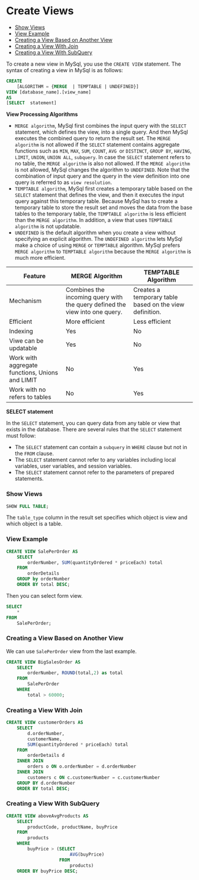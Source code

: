 # Create Views

* [Show Views](#show-views)
* [View Example](#view-example)
* [Creating a View Based on Another View](#creating-a-view-based-on-another-view)
* [Creating a View With Join](#creating-a-view-with-join)
* [Creating a View With SubQuery](#creating-a-view-with-subquery)

To create a new view in MySql, you use the `CREATE VIEW` statement. The syntax of creating a view in MySql is as follows:
```sql
CREATE
    [ALGORITHM = {MERGE  | TEMPTABLE | UNDEFINED}]
VIEW [database_name].[view_name]
AS
[SELECT  statement]
```

**View Processing Algorithms**
* `MERGE algorithm`, MySql first combines the input query with the `SELECT` statement, which defines the view, into a single query. And then MySql executes the combined query to return the result set. The `MERGE algorithm` is not allowed if the `SELECT` statement contains aggregate functions such as `MIN`, `MAX`, `SUM`, `COUNT`, `AVG `or `DISTINCT`, `GROUP BY`, `HAVING`, `LIMIT`, `UNION`, `UNION ALL`, `subquery`. In case the `SELECT` statement refers to no table, the `MERGE algorithm` is also not allowed. If the `MERGE algorithm` is not allowed, MySql changes the algorithm to `UNDEFINED`. Note that the combination of input query and the query in the view definition into one query is referred to as `view resolution`.
* `TEMPTABLE algorithm`, MySql first creates a temporary table based on the `SELECT` statement that defines the view, and then it executes the input query against this temporary table. Because MySql has to create a temporary table to store the result set and moves the data from the base tables to the temporary table, the `TEMPTABLE algorithm` is less efficient than the `MERGE algorithm`. In addition, a view that uses `TEMPTABLE algorithm` is not updatable.
* `UNDEFINED` is the default algorithm when you create a view without specifying an explicit algorithm. The `UNDEFINED algorithm` lets MySql make a choice of using `MERGE` or `TEMPTABLE` algorithm. MySql prefers `MERGE algorithm` to `TEMPTABLE algorithm` because the `MERGE algorithm` is much more efficient.

Feature | MERGE Algorithm | TEMPTABLE Algorithm
---|---|---|
Mechanism | Combines the incoming query with the query defined the view into one query. | Creates a temporary table based on the view definition.
Efficient | More efficient | Less efficient
Indexing | Yes | No
Viwe can be updatable | Yes | No
Work with aggregate functions, Unions and LIMIT | No | Yes
Work with no refers to tables | No | Yes

**SELECT statement**

In the `SELECT` statement, you can query data from any table or view that exists in the database. There are several rules that the `SELECT` statement must follow:
* The `SELECT` statement can contain a `subquery` in `WHERE` clause but not in the `FROM` clause.
* The `SELECT` statement cannot refer to any variables including local variables, user variables, and session variables.
* The `SELECT` statement cannot refer to the parameters of prepared statements.

### Show Views
```sql
SHOW FULL TABLE;
```
The `table_type` column in the result set specifies which object is view and which object is a table.

### View Example
```sql
CREATE VIEW SalePerOrder AS
    SELECT
        orderNumber, SUM(quantityOrdered * priceEach) total
    FROM
        orderDetails
    GROUP by orderNumber
    ORDER BY total DESC;
```
Then you can select form view.
```sql
SELECT
    *
FROM
    SalePerOrder;
```

### Creating a View Based on Another View
We can use `SalePerOrder` view from the last example.
```sql
CREATE VIEW BigSalesOrder AS
    SELECT
        orderNumber, ROUND(total,2) as total
    FROM
        SalePerOrder
    WHERE
        total > 60000;
```

### Creating a View With Join
```sql
CREATE VIEW customerOrders AS
    SELECT
        d.orderNumber,
        customerName,
        SUM(quantityOrdered * priceEach) total
    FROM
        orderDetails d
    INNER JOIN
        orders o ON o.orderNumber = d.orderNumber
    INNER JOIN
        customers c ON c.customerNumber = c.customerNumber
    GROUP BY d.orderNumber
    ORDER BY total DESC;
```

### Creating a View With SubQuery
```sql
CREATE VIEW aboveAvgProducts AS
    SELECT
        productCode, productName, buyPrice
    FROM
        products
    WHERE
        buyPrice > (SELECT
                        AVG(buyPrice)
                    FROM
                        products)
    ORDER BY buyPrice DESC;
```
